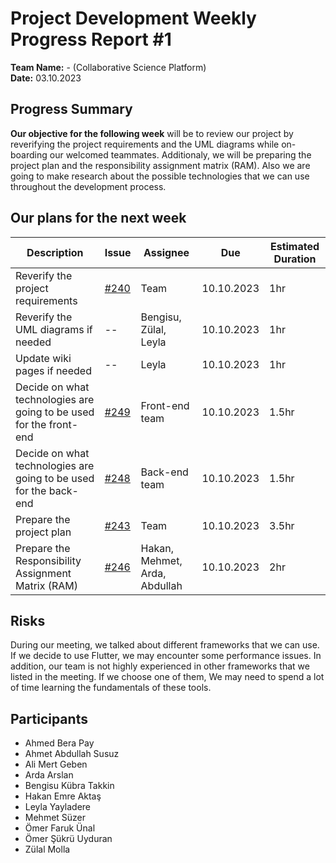 # Project Development Weekly Progress Report #1

**Team Name:** - (Collaborative Science Platform)  
**Date:** 03.10.2023

## Progress Summary

**Our objective for the following week** will be to review our project by reverifying the project requirements and the UML diagrams while on-boarding our welcomed teammates. Additionaly, we will be preparing the project plan and the responsibility assignment matrix (RAM). Also we are going to make research about the possible technologies that we can use throughout the development process.

## Our plans for the next week

| Description                                                        | Issue                                                           | Assignee                      | Due        | Estimated Duration |
| ------------------------------------------------------------------ | --------------------------------------------------------------- | ----------------------------- | ---------- | ------------------ |
| Reverify the project requirements                                  | [#240](https://github.com/bounswe/bounswe2023group9/issues/240) | Team                          | 10.10.2023 | 1hr                |
| Reverify the UML diagrams if needed                                | --                                                              | Bengisu, Zülal, Leyla         | 10.10.2023 | 1hr                |
| Update wiki pages if needed                                        | --                                                              | Leyla                         | 10.10.2023 | 1hr                |
| Decide on what technologies are going to be used for the front-end | [#249](https://github.com/bounswe/bounswe2023group9/issues/249) | Front-end team                | 10.10.2023 | 1.5hr              |
| Decide on what technologies are going to be used for the back-end  | [#248](https://github.com/bounswe/bounswe2023group9/issues/248) | Back-end team                 | 10.10.2023 | 1.5hr              |
| Prepare the project plan                                           | [#243](https://github.com/bounswe/bounswe2023group9/issues/243) | Team                          | 10.10.2023 | 3.5hr              |
| Prepare the Responsibility Assignment Matrix (RAM)                 | [#246](https://github.com/bounswe/bounswe2023group9/issues/246) | Hakan, Mehmet, Arda, Abdullah | 10.10.2023 | 2hr                |

## Risks

During our meeting, we talked about different frameworks that we can use. If we decide to use Flutter, we may encounter some performance issues.
In addition, our team is not highly experienced in other frameworks that we listed in the meeting. If we choose one of them, We may need to spend a lot of time learning the fundamentals of these tools.

## Participants

- Ahmed Bera Pay
- Ahmet Abdullah Susuz
- Ali Mert Geben
- Arda Arslan
- Bengisu Kübra Takkin
- Hakan Emre Aktaş
- Leyla Yayladere
- Mehmet Süzer
- Ömer Faruk Ünal
- Ömer Şükrü Uyduran
- Zülal Molla

